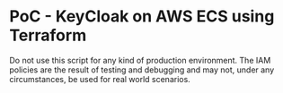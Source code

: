 # PoC - KeyCloak on AWS ECS using Terraform

Do not use this script for any kind of
production environment. The IAM policies are
the result of testing and debugging and may not,
under any circumstances, be used for real world scenarios.
